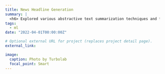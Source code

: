 ```yaml
---
title: News Headline Generation
summary: |
  <h6> Explored various abstractive text summarization techniques and finetuned Google’s Pegasus model with 568 million parameters using PyTorch to generate concise headlines from summaries of local news articles. </h6>
tags:
  - ml
date: "2022-04-01T00:00:00Z"

# Optional external URL for project (replaces project detail page).
external_link: 

image:
  caption: Photo by Turbolab
  focal_point: Smart
---
```

